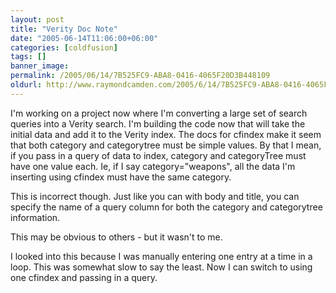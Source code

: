 ```yaml
---
layout: post
title: "Verity Doc Note"
date: "2005-06-14T11:06:00+06:00"
categories: [coldfusion]
tags: []
banner_image: 
permalink: /2005/06/14/7B525FC9-ABA8-0416-4065F20D3B448109
oldurl: http://www.raymondcamden.com/2005/6/14/7B525FC9-ABA8-0416-4065F20D3B448109
---
```


I'm working on a project now where I'm converting a large set of search queries into a Verity search. I'm building the code now that will take the initial data and add it to the Verity index. The docs for cfindex make it seem that both category and categorytree must be simple values. By that I mean, if you pass in a query of data to index, category and categoryTree must have one value each. Ie, if I say category="weapons", all the data I'm inserting using cfindex must have the same category.

This is incorrect though. Just like you can with body and title, you can specify the name of a query column for both the category and categorytree information.

This may be obvious to others - but it wasn't to me.

I looked into this because I was manually entering one entry at a time in a loop. This was somewhat slow to say the least. Now I can switch to using one cfindex and passing in a query.